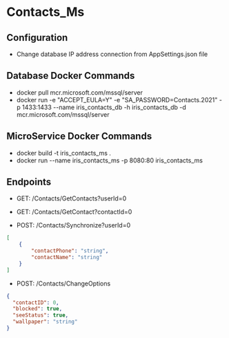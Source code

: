 # Contacts_Ms

## Configuration
- Change database IP address connection from AppSettings.json file

## Database Docker Commands
- docker pull mcr.microsoft.com/mssql/server
- docker run -e "ACCEPT_EULA=Y" -e "SA_PASSWORD=Contacts.2021" -p 1433:1433 --name iris_contacts_db -h iris_contacts_db -d mcr.microsoft.com/mssql/server

## MicroService Docker Commands
- docker build -t iris_contacts_ms .
- docker run --name iris_contacts_ms -p 8080:80 iris_contacts_ms

## Endpoints

- GET: /Contacts/GetContacts?userId=0

- GET: /Contacts/GetContact?contactId=0

- POST: /Contacts/Synchronize?userId=0
```json
[
    {
        "contactPhone": "string",
        "contactName": "string"
    }
]
```

- POST: /Contacts/ChangeOptions
```json
{
  "contactID": 0,
  "blocked": true,
  "seeStatus": true,
  "wallpaper": "string"
}
```
